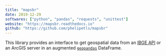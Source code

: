 ```yaml
---
title: "mapsbr"
date: 2019-12-29
softwares: ["python", "pandas", "requests", "unittest"]
website: "https://mapsbr.readthedocs.io"
github: "https://github.com/phelipetls/mapsbr"
---
```


This library provides an interface to get geospatial data from an [IBGE
API](https://servicodados.ibge.gov.br/api/docs/malhas?versao=2) or an ArcGIS
server in an augmented [`geopandas`](https://geopandas.org/) DataFrame.

<!--more-->
